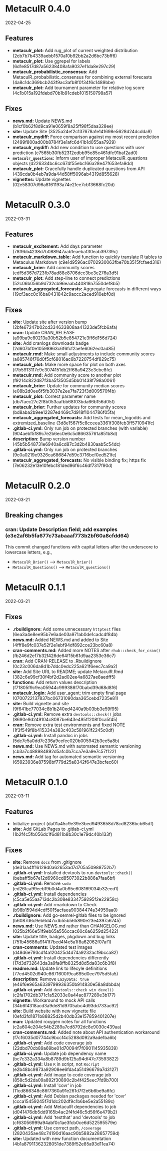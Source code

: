 

<!--- next entry here -->

# MetaculR 0.4.0
2022-04-25

## Features

- **metaculr_plot:** Add rug_plot of current weighted distribution (2cb7b7b4339aebb1570a10b92bb2a2d6bc73bff6)
- **metaculr_plot:** Use ggrepel for labels (6d1e8517d87a56238408afa9037e11da8e297c29)
- **metaculr_probabilistic_consensus:** Add MetaculR_probabilistic_consensus for combining external forecasts (4a8c1dc369bcb243f9ac3afb8f0f34f6c1489bbe)
- **metaculr_plot:** Add tournament parameter for relative log score (4c1b015a192fdebd70b1b91cdeb1015150798a57)

## Fixes

- **news.md:** Update NEWS.md (b1cf0b62f8d9ca91e0659f8a25ff98f5daa328ee)
- **site:** Update Site (3525a24ef2c137678a1e141698e5628d24dcdda9)
- **metaculr_mydiff:** Force comparison against my most recent prediction (2499f800ad00b8784f3e1afc6d41b1d055aa7929)
- **metaculr_mydiff:** Add new condition to use questions with user prediction (c7565b30fb52312edbb95e85c461dfc91baf2ad0)
- **`metaculr_questions`:** Inform user of improper MetaculR_questions objects (d226334bc6cc674f55ebc166a28e47f653efa9dd)
- **metaculr_plot:** Gracefully handle duplicated questions from API (439cda0b4eb7a9da44d58ff5096ab4319d855628)
- **vignettes:** Update vignettes (02e58307d96a8161193a74e2fee7cb13668fc20d)

# MetaculR 0.3.0
2022-03-31

## Features

- **metaculr_excitement:** Add days parameter (78f9bb4238d7b088947aab1eaebaf30eab39739c)
- **metaculr_markdown_table:** Add function to quickly translate R tables to Metaculus Markdown (c9e1d9596ac0702930063fbe70b3515fcfaed316)
- **metaculr_brier:** Add community scores (edf5d367d723fb78ad88e8706dcc3be3e276a3d5)
- **metaculr_plot:** Add step-line to connect predictions (52c06b056b9d732cb96eaab440819a7550def8b5)
- **metaculr_aggregated_forecasts:** Aggregate forecasts in different ways (19cf3acc0c16ba0431842c9accc2aced910ebf0d)

## Fixes

- **site:** Update site after version bump (2bfe67247b02cd334633808aa41323de5fcb6afa)
- **cran:** Update CRAN_RELEASE (a99ba9c80213a30b52b5e854721e3ff6d156d724)
- **site:** Add cranlogs downloads badge (2d607bf0e10598963c6f6fcf2aefe6062ec0ad85)
- **metaculr.rmd:** Make small adjustments to include community scores (a685746f76d0f5cf68016ac6b7220754df829c75)
- **metaculr_plot:** Make more space for plot on both axes (f7b5913117c9c3074151db2ff68a9423e3cbe8fe)
- **metaculr.rmd:** Add community score to another plot (f9214c822d87f3ba5f3505d5bb01438f798a0061)
- **metaculr_brier:** Update for community median scores (e08b2d0ee6f5fb3037e2ee7fa723f3d009570f4b)
- **metaculr_plot:** Correct parameter name (db7faec27c2f8b053aafbb68f03bda66b156d05f)
- **metaculr_brier:** Further updates for community scores (bd8aba2b9ee12287ed469c7d918f1044786f05fa)
- **metaculr_aggregated_forecasts:** Add tests for mean_logodds and extremized_baseline (3d8e1567f5c8cceea3361f308feb3ff5710941fc)
- **.gitlab-ci.yml:** Only run job on protected branches (with variable) (904aebf5f89c7e2b6ec0e6c5d86635761a851b8d)
- **description:** Bump version number (45b5b548731e6940a6cd87c3d2b4830aab5c54dc)
- **.gitlab-ci.yml:** Only run job on protected branches (9c0a0219e9326ca686847d59c3716bcf0ed521fe)
- **metaculr_aggregated_forecasts:** No visible binding fix; https fix (7e06232e13e10febc181ded96f6c46df7317f90d)

# MetaculR 0.2.0
2022-03-21

## Breaking changes

### **cran:** Update Description field; add examples (e3e2af6b5fa677c73abaaaf773b2bf60a8cfdd64)

This commit changed functions with capital letters after the underscore to lowercase letters, e.g.,

- `MetaculR_Brier()` --> `MetaculR_brier()`
- `MetaculR_Questions()` --> `MetaculR_questions()`

# MetaculR 0.1.1
2022-03-21

## Fixes

- **.rbuildignore:** Add some unnecessary `httptest` files (6ea3a4e8ee95b7e6a4e03a971ab0de1cadc4f84b)
- **news.md:** Added NEWS.md and added to Site (4fff8e9fc037e52f2e1ebf94df892cce23bc60a8)
- **cran-comments.md:** Added more NOTES after `rhub::check_for_cran()` (fb246d2ef7b32f426de64f15b61d9aa2353e36c7)
- **cran:** Add CRAN-RELEASE to .Rbuildignore (0c23c006da8d1b7ddc0edc225a621f6eec7ca9a2)
- **site:** Add Site URL to README; update MetaculR.Rmd (382c6e99cf30f4bf2d2ad02ee4a6827ae8aedff5)
- **functions:** Add return values description (f71805f9c9ea05944c999386f70babd39d68d8f6)
- **metaculr_login:** Add user_agent; trim empty final page (0700722137837bc06731090daa365cebd7235e81)
- **site:** Build vignette and site (9f641bc77034c8b1b240ed4240a9b03bb3e59f95)
- **.gitlab-ci.yml:** Remove extra `devtools::check()` jobs (8690e9d249104c8087be643e495ff208f0ca5f45)
- **cran:** Remove extra test environments and fixed NOTE (1f3f549f8b415334a383c403c581961f2245c0df)
- **.gitlab-ci.yml:** Install pandoc in jobs (5dc7e5a0dd7c236a9cefec020b005942b3ee5a8b)
- **news.md:** Use NEWS.md with automated semantic versioning (cb3a7c488984892d5afc0b7cca7e3a9e7c57f122)
- **news.md:** Add tag for automated semantic versioning (65923936e87598bf779d25a8342f647e3bcfec60)

# MetaculR 0.1.0
2022-03-11

## Features

- Initialize project (da01a45c9e39e3bed9493658d78cd8236bcb65df)
- **site:** Add GitLab Pages to .gitlab-ci.yml (1b2f4c5fb056dc1f6d811b8b30c1e79dc40b133f)

## Fixes

- **site:** Remove `docs` from .gitignore (de31aa4ff16129d0a62653ad7d705a50988752b7)
- **.gitlab-ci.yml:** Installed devtools to run `devtools::check()` (bebaff5b67e12d6960cd85073922b886a7faa6bf)
- **.gitlab-ci.yml:** Remove `sudo` (ed26fca99eeb19b0d4a0b95e808169034b32eed1)
- **.gitlab-ci.yml:** Install dependencies (c5ca5e55aa713dc2b308e8334759295f2e22958c)
- **.gitlab-ci.yml:** Add rmarkdown to Check (b98b1594d4cdf5015acfaea90384474a34959aa0)
- **.rbuildignore:** Add go-semrel-gitlab files to be ignored (b6087d6c9eb6d47cdb55b565890e23e4397a6745)
- **news.md:** Use NEWS.md rather than CHANGELOG.md (025b2f66e51f9eb65a556ccac60c6a6259d25422)
- **site:** Update title, badges, pkgdown and bug links (751b45686a9141f7bed4f4e5a1f8a62062f07af1)
- **cran-comments:** Updated test images (d48d6e793cdf4a120425d4d74a9232acf9bcca82)
- **.gitlab-ci.yml:** Install dependencies differently (17d3d732643da3a9fa8ffb8325d8d5da83c6b3f8)
- **readme.md:** Update link to lifecyle definitions (77ed4502d940e8671600f9ca695d0ee7975d5fa5)
- **description:** Remove `LazyData: true` (e46f6e965a6339799936350b914830e58a8dbbda)
- **.gitlab-ci.yml:** Add `devtools::check_win_devel()` (c2fa1702db371c1a52033e0a44ac877289e3b177)
- **vignette:** Workaround to mock API calls (34b6f4318acd3a9de81d9705abc4d93dd733ac92)
- **site:** Build website with new vignette file (0efd3fd1871b88825d2b40db33e157859401207e)
- **man:** Updated roxygen notes for all functions (c2a604e204c54b2289a7cd8792dc8e9030c439aa)
- **cran-comments.md:** Added note about API authentication workaround (f7cf6035d07744c9bccf4c5288d092a9ade1ba6b)
- **.gitlab-ci.yml:** Add code coverage job (22dbd70cb89a69be01d70094f7f0901145935839)
- **.gitlab-ci.yml:** Update job dependency name (bc7c332a334a8b8789d9b125a94df47c73593822)
- **.gitlab-ci.yml:** Use `R` in script, not `Rscript` (e2b48bc9873a92908ee6fda4a51496679a7d3127)
- **.gitlab-ci.yml:** Add image to code coverage job (858c5d2da09a892f30890c2b4f425eec7fd9b700)
- **.gitlab-ci.yml:** Install 'covr' in job (11cd866348c86f7360a91e261d7f2e6b6be9a6fc)
- **.gitlab-ci.yml:** Add Debian packages needed for 'covr' (ccca15459245f7d1dc202df9c1b6be5e2a55189c)
- **.gitlab-ci.yml:** Add MetaculR dependencies to job (d041476db5dd9165b4ac2f4fd46c5d56f6e479b2)
- **.gitlab-ci.yml:** Add 'testthat' and 'devtools' to job (cf63056999a94abf0c1ae3fcb0ce6d522595579e)
- **.gitlab-ci.yml:** Use correct path, `/coverage` (2820435ae48c74190d16aac90b5882a28657759d)
- **site:** Updated with new function documentation (4b1a87911362328051de7389f52e85a93d11ea74)

<!--- downloads here -->
